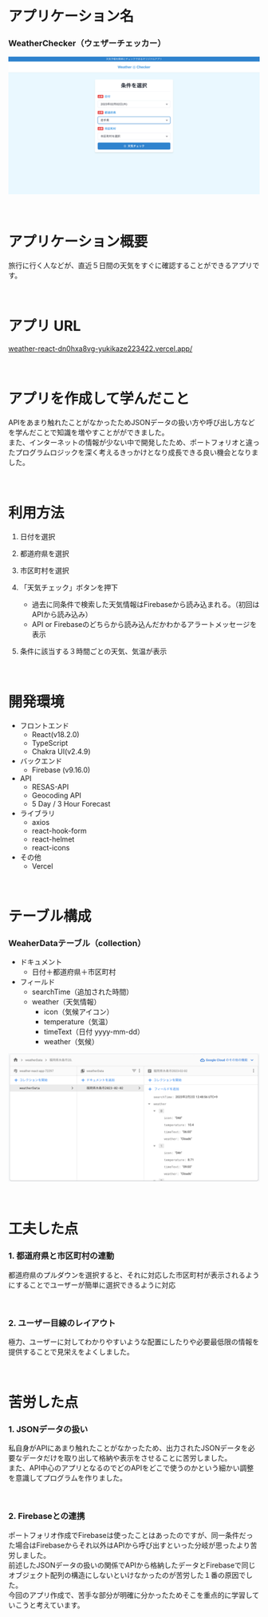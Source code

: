 # アプリケーション名

### WeatherChecker（ウェザーチェッカー）
![アプリ画像](https://github.com/yukikaze223422/weather-react-app/blob/main/WeatherChecker.png)

<br>

# アプリケーション概要

旅行に行く人などが、直近５日間の天気をすぐに確認することができるアプリです。

<br>

# アプリ URL

[weather-react-dn0hxa8vg-yukikaze223422.vercel.app/](https://weather-react-dn0hxa8vg-yukikaze223422.vercel.app/)

<br>

# アプリを作成して学んだこと

APIをあまり触れたことがなかったためJSONデータの扱い方や呼び出し方などを学んだことで知識を増やすことがができました。<br>
また、インターネットの情報が少ない中で開発したため、ポートフォリオと違ったプログラムロジックを深く考えるきっかけとなり成長できる良い機会となりました。

<br>

# 利用方法

1. 日付を選択
   
2. 都道府県を選択
   
3. 市区町村を選択
   
4. 「天気チェック」ボタンを押下
   - 過去に同条件で検索した天気情報はFirebaseから読み込まれる。（初回はAPIから読み込み）
   - API or Firebaseのどちらから読み込んだかわかるアラートメッセージを表示
   
5. 条件に該当する３時間ごとの天気、気温が表示

<br>

# 開発環境

- フロントエンド
  - React(v18.2.0)
  - TypeScript
  - Chakra UI(v2.4.9)
- バックエンド
  - Firebase (v9.16.0)
- API
  - RESAS-API
  - Geocoding API 
  - 5 Day / 3 Hour Forecast
- ライブラリ
  - axios
  - react-hook-form
  - react-helmet
  - react-icons
- その他
  - Vercel

<br>

# テーブル構成
### WeaherDataテーブル（collection）
- ドキュメント
  - 日付＋都道府県＋市区町村<br>
- フィールド
  - searchTime（追加された時間）
  - weather（天気情報）
    - icon（気候アイコン）
    - temperature（気温）
    - timeText（日付 yyyy-mm-dd）
    - weather（気候）
    
![テーブル画像](https://github.com/yukikaze223422/weather-react-app/blob/main/table.png)


<br>

# 工夫した点

### 1. 都道府県と市区町村の連動

都道府県のプルダウンを選択すると、それに対応した市区町村が表示されるようにすることでユーザーが簡単に選択できるように対応

<br>

### 2. ユーザー目線のレイアウト

極力、ユーザーに対してわかりやすいような配置にしたりや必要最低限の情報を提供することで見栄えをよくしました。

<br>

# 苦労した点

### 1. JSONデータの扱い
私自身がAPIにあまり触れたことがなかったため、出力されたJSONデータを必要なデータだけを取り出して格納や表示をさせることに苦労しました。<br>
また、API中心のアプリとなるのでどのAPIをどこで使うのかという細かい調整を意識してプログラムを作りました。


<br>

### 2. Firebaseとの連携

ポートフォリオ作成でFirebaseは使ったことはあったのですが、同一条件だった場合はFirebaseからそれ以外はAPIから呼び出すといった分岐が思ったより苦労しました。<br>
前述したJSONデータの扱いの関係でAPIから格納したデータとFirebaseで同じオブジェクト配列の構造にしないといけなかったのが苦労した１番の原因でした。<br>
今回のアプリ作成で、苦手な部分が明確に分かったためそこを重点的に学習していこうと考えています。

<br>
